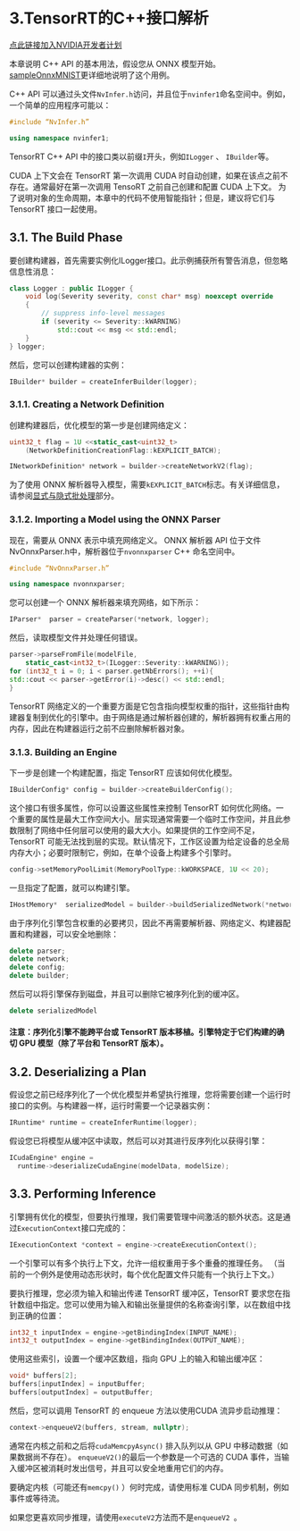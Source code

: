 # 3.TensorRT的C++接口解析

[点此链接加入NVIDIA开发者计划](https://developer.nvidia.com/zh-cn/developer-program)

本章说明 C++ API 的基本用法，假设您从 ONNX 模型开始。 [sampleOnnxMNIST](https://github.com/NVIDIA/TensorRT/tree/main/samples/sampleOnnxMNIST)更详细地说明了这个用例。

C++ API 可以通过头文件`NvInfer.h`访问，并且位于`nvinfer1`命名空间中。例如，一个简单的应用程序可能以：
```C++
#include “NvInfer.h”

using namespace nvinfer1;
```
TensorRT C++ API 中的接口类以前缀`I`开头，例如`ILogger` 、 `IBuilder`等。

CUDA 上下文会在 TensorRT 第一次调用 CUDA 时自动创建，如果在该点之前不存在。通常最好在第一次调用 TensoRT 之前自己创建和配置 CUDA 上下文。
为了说明对象的生命周期，本章中的代码不使用智能指针；但是，建议将它们与 TensorRT 接口一起使用。

## 3.1. The Build Phase
要创建构建器，首先需要实例化ILogger接口。此示例捕获所有警告消息，但忽略信息性消息：

```C++
class Logger : public ILogger {
    void log(Severity severity, const char* msg) noexcept override
    {
        // suppress info-level messages
        if (severity <= Severity::kWARNING)
            std::cout << msg << std::endl;
    }
} logger;
```
然后，您可以创建构建器的实例：

```C++
IBuilder* builder = createInferBuilder(logger);
```

### 3.1.1. Creating a Network Definition
创建构建器后，优化模型的第一步是创建网络定义：
```C++
uint32_t flag = 1U <<static_cast<uint32_t>
    (NetworkDefinitionCreationFlag::kEXPLICIT_BATCH); 

INetworkDefinition* network = builder->createNetworkV2(flag);
```
为了使用 ONNX 解析器导入模型，需要`kEXPLICIT_BATCH`标志。有关详细信息，请参阅[显式与隐式批处理](https://docs.nvidia.com/deeplearning/tensorrt/developer-guide/index.html#explicit-implicit-batch)部分。

### 3.1.2. Importing a Model using the ONNX Parser

现在，需要从 ONNX 表示中填充网络定义。 ONNX 解析器 API 位于文件NvOnnxParser.h中，解析器位于`nvonnxparser` C++ 命名空间中。

```C++
#include “NvOnnxParser.h”

using namespace nvonnxparser;
```
您可以创建一个 ONNX 解析器来填充网络，如下所示：

```C++
IParser*  parser = createParser(*network, logger);
```
然后，读取模型文件并处理任何错误。

```C++
parser->parseFromFile(modelFile, 
    static_cast<int32_t>(ILogger::Severity::kWARNING));
for (int32_t i = 0; i < parser.getNbErrors(); ++i){
std::cout << parser->getError(i)->desc() << std::endl;
}
```
TensorRT 网络定义的一个重要方面是它包含指向模型权重的指针，这些指针由构建器复制到优化的引擎中。由于网络是通过解析器创建的，解析器拥有权重占用的内存，因此在构建器运行之前不应删除解析器对象。

### 3.1.3. Building an Engine
下一步是创建一个构建配置，指定 TensorRT 应该如何优化模型。
```C++
IBuilderConfig* config = builder->createBuilderConfig();
```
这个接口有很多属性，你可以设置这些属性来控制 TensorRT 如何优化网络。一个重要的属性是最大工作空间大小。层实现通常需要一个临时工作空间，并且此参数限制了网络中任何层可以使用的最大大小。如果提供的工作空间不足，TensorRT 可能无法找到层的实现。默认情况下，工作区设置为给定设备的总全局内存大小；必要时限制它，例如，在单个设备上构建多个引擎时。

```C++
config->setMemoryPoolLimit(MemoryPoolType::kWORKSPACE, 1U << 20);
```

一旦指定了配置，就可以构建引擎。
```C++
IHostMemory*  serializedModel = builder->buildSerializedNetwork(*network, *config);

```
由于序列化引擎包含权重的必要拷贝，因此不再需要解析器、网络定义、构建器配置和构建器，可以安全地删除：
```C++
delete parser;
delete network;
delete config;
delete builder;
```
然后可以将引擎保存到磁盘，并且可以删除它被序列化到的缓冲区。
```C++
delete serializedModel
```

#### 注意：序列化引擎不能跨平台或 TensorRT 版本移植。引擎特定于它们构建的确切 GPU 模型（除了平台和 TensorRT 版本）。

## 3.2. Deserializing a Plan
假设您之前已经序列化了一个优化模型并希望执行推理，您将需要创建一个运行时接口的实例。与构建器一样，运行时需要一个记录器实例：

```C++
IRuntime* runtime = createInferRuntime(logger);
```

假设您已将模型从缓冲区中读取，然后可以对其进行反序列化以获得引擎：

```C++
ICudaEngine* engine = 
  runtime->deserializeCudaEngine(modelData, modelSize);
```

## 3.3. Performing Inference
引擎拥有优化的模型，但要执行推理，我们需要管理中间激活的额外状态。这是通过`ExecutionContext`接口完成的：
```C++
IExecutionContext *context = engine->createExecutionContext();
```

一个引擎可以有多个执行上下文，允许一组权重用于多个重叠的推理任务。 （当前的一个例外是使用动态形状时，每个优化配置文件只能有一个执行上下文。）

要执行推理，您必须为输入和输出传递 TensorRT 缓冲区，TensorRT 要求您在指针数组中指定。您可以使用为输入和输出张量提供的名称查询引擎，以在数组中找到正确的位置：
```C++
int32_t inputIndex = engine->getBindingIndex(INPUT_NAME);
int32_t outputIndex = engine->getBindingIndex(OUTPUT_NAME);
```

使用这些索引，设置一个缓冲区数组，指向 GPU 上的输入和输出缓冲区：
```C++
void* buffers[2];
buffers[inputIndex] = inputBuffer;
buffers[outputIndex] = outputBuffer;
```
然后，您可以调用 TensorRT 的 enqueue 方法以使用CUDA 流异步启动推理：

```C++
context->enqueueV2(buffers, stream, nullptr);

```
通常在内核之前和之后将`cudaMemcpyAsync()` 排入队列以从 GPU 中移动数据（如果数据尚不存在）。 `enqueueV2()`的最后一个参数是一个可选的 CUDA 事件，当输入缓冲区被消耗时发出信号，并且可以安全地重用它们的内存。

要确定内核（可能还有`memcpy()` ）何时完成，请使用标准 CUDA 同步机制，例如事件或等待流。

如果您更喜欢同步推理，请使用`executeV2`方法而不是`enqueueV2 `。



